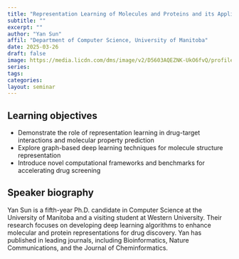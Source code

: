 ```yaml
---
title: "Representation Learning of Molecules and Proteins and its Applications in Drug Screening"
subtitle: ""
excerpt: ""
author: "Yan Sun"
affil: "Department of Computer Science, University of Manitoba"
date: 2025-03-26
draft: false
image: https://media.licdn.com/dms/image/v2/D5603AQEZNK-UkO6fvQ/profile-displayphoto-shrink_200_200/profile-displayphoto-shrink_200_200/0/1683622744817?e=2147483647&v=beta&t=A7pyWxWH_DTfWq1Sjgu8b3XjEAJDYcbyWunSjMn7mT8
series:
tags:
categories:
layout: seminar
---
```


## Learning objectives
* Demonstrate the role of representation learning in drug-target interactions and molecular property prediction
* Explore graph-based deep learning techniques for molecule structure representation
* Introduce novel computational frameworks and benchmarks for accelerating drug screening

## Speaker biography

Yan Sun is a fifth-year Ph.D. candidate in Computer Science at the University of Manitoba and a visiting student at Western University. Their research focuses on developing deep learning algorithms to enhance molecular and protein representations for drug discovery. Yan has published in leading journals, including Bioinformatics, Nature Communications, and the Journal of Cheminformatics.
